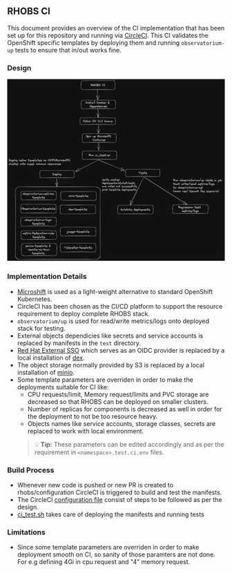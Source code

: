 ## RHOBS CI

This document provides an overview of the CI implementation that has been set up for this repository and running via [CircleCI](https://app.circleci.com/pipelines/github/rhobs/configuration). This CI validates the OpenShift specific templates by deploying them and running `observatorium-up` tests to ensure that in/out works fine.

### Design
![RHOBS CI Flow](rhobsci.png)

### Implementation Details
- [Microshift](https://github.com/openshift/microshift) is used as a light-weight alternative to standard OpenShift Kubernetes.
- CircleCI has been chosen as the CI/CD platform to support the resource requirement to deploy complete RHOBS stack.
- `observatorium/up` is used for read/write metrics/logs onto deployed stack for testing.
- External objects dependicies like secrets and service accounts is replaced by manifests in the `test` directory.
- [Red Hat External SSO](https://sso.redhat.com/auth/realms/redhat-external) which serves as an OIDC provider is replaced by a local installation of [dex](https://dexidp.io/).
- The object storage normally provided by S3 is replaced by a local installation of [minio](https://min.io/).
- Some template parameters are overriden in order to make the deployments suitable for CI like:
  - CPU requests/limit, Memory request/limits and PVC storage are decreased so that RHOBS can be deployed on smaller clusters.
  - Number of replicas for components is decreased as well in order for the deployment to not be too resource heavy.
  - Objects names like service accounts, storage classes, secrets are replaced to work with local environment.
  > :bulb: **Tip:** These parameters can be edited accordingly and as per the requirement in `<namespace>.test.ci.env` files.

### Build Process
- Whenever new code is pushed or new PR is created to rhobs/configuration CircleCI is triggered to build and test the manifests.
- The CircleCI [configuration file](https://github.com/rhobs/configuration/blob/main/.circleci/config.yml) consist of steps to be followed as per the design.
- [ci_test.sh](https://github.com/rhobs/configuration/blob/main/tests/ci/ci_test.sh) takes care of deploying the manifests and running tests
### Limitations
- Since some template parameters are overriden in order to make deployment smooth on CI, so sanity of those paramters are not done. For e.g defining 4Gi in cpu request and "4" memory request.